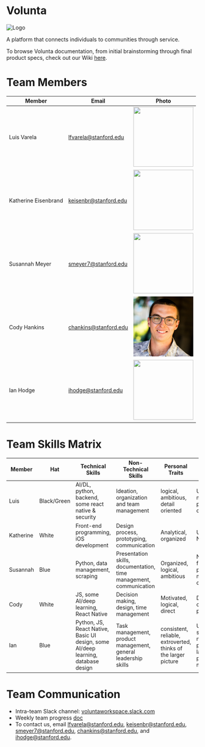 # Volunta

<img src="https://i.imgur.com/BHihiiJ.png" alt="Logo">

A platform that connects individuals to communities through service.

To browse Volunta documentation, from initial brainstorming through final product specs, check out our Wiki [here](https://github.com/StanfordCS194/Team-16/wiki).

# Team Members
Member | Email | Photo
--- | --- | ---
Luis Varela | lfvarela@stanford.edu | <img src="https://avatars1.githubusercontent.com/u/26133102?s=400&u=2cc93856eba9d127b2aa71cb8b59e35c34582c0d&v=4" alt="" width="157.5" height="157.5">
Katherine Eisenbrand | keisenbr@stanford.edu | <img src="https://media.licdn.com/dms/image/C5103AQHY-GpcTOVEeQ/profile-displayphoto-shrink_200_200/0?e=1560384000&v=beta&t=KpxCMYn2Tc2R3LGbIBANrKGT4D9MDyjnqFsQ1ClOGRo" alt="" width="157.5" height="157.5">
Susannah Meyer | smeyer7@stanford.edu | <img src="https://i.imgur.com/knGF9je.jpg" alt="" width="157.5" height="157.5">
Cody Hankins | chankins@stanford.edu | <img src="https://github.com/chankins/chankins/blob/master/assets/real_headshot.jpg" alt="" width="157.5" height="157.5">
Ian Hodge | ihodge@stanford.edu | <img src="https://avatars3.githubusercontent.com/u/14864663?s=460&v=4" alt="" width="157.5" height="157.5">

# Team Skills Matrix

Member | Hat | Technical Skills | Non-Technical Skills | Personal Traits | Desired Growth | Weaknesses
--- | --- | --- | --- | --- | --- | ---
Luis | Black/Green | AI/DL, python, backend,  some react native & security  | Ideation, organization and team management | logical, ambitious, detail oriented | UI/UX, mobile, product design | presentation skills, indecisive, prioritization
Katherine | White | Front-end programming, iOS development | Design process, prototyping, communication | Analytical, organized | UI/UX, React Native | Prioritizing, complicated math
Susannah | Blue | Python, data management, scraping | Presentation skills, documentation, time management, communication | Organized, logical, ambitious | Need-finding, prototyping, mobile development | UI, a bit stubborn
Cody | White | JS, some AI/deep learning, React Native | Decision making, design, time management | Motivated, logical, direct | Design, clean dev practices | Rapid prototyping, user research
Ian | Blue | Python, JS, React Native, Basic UI design, some AI/deep learning, database design | Task management, product management, general leadership skills | consistent, reliable, extroverted, thinks of the larger picture | UI Design skills, needfinding process, large scale project managment | Hard time balancing multiple small tasks, not very detail oriented with UX/UI design

# Team Communication
* Intra-team Slack channel: [voluntaworkspace.slack.com](https://voluntaworkspace.slack.com/)
* Weekly team progress [doc](https://docs.google.com/document/d/1rweNvAg_KsDeoJ5nKEwI_S1fV0rEthGw3iMvW23Arnc/edit?usp=sharing)
* To contact us, email lfvarela@stanford.edu, keisenbr@stanford.edu, smeyer7@stanford.edu, chankins@stanford.edu, and ihodge@stanford.edu.

